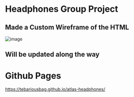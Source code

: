 # Headphones Group Project

## Made a Custom Wireframe of the HTML
![image](https://github.com/user-attachments/assets/84dcc011-c453-4b02-8691-211913a47d65)

## Will be updated along the way

# Github Pages
https://tebariousbag.github.io/atlas-headphones/
